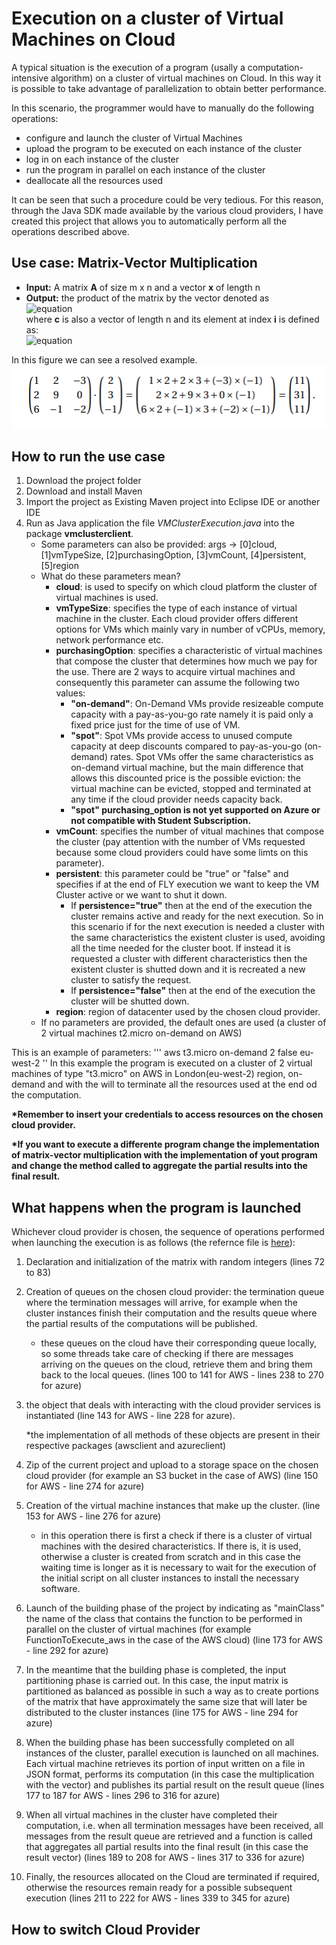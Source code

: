 # Execution on a cluster of Virtual Machines on Cloud
A typical situation is the execution of a program (usally a computation-intensive algorithm) on a cluster of virtual machines on Cloud. In this way it is possible to take advantage of parallelization to obtain better performance.

In this scenario, the programmer would have to manually do the following operations:
- configure and launch the cluster of Virtual Machines
- upload the program to be executed on each instance of the cluster
- log in on each instance of the cluster
- run the program in parallel on each instance of the cluster
- deallocate all the resources used

It can be seen that such a procedure could be very tedious. For this reason, through the Java SDK made available by the various cloud providers, I have created this project that allows you to automatically perform all the operations described above.

## Use case: Matrix-Vector Multiplication

- **Input:** A matrix **A** of size m x n and a vector **x** of length n
- **Output:** the product of the matrix by the vector denoted as <br>
![equation](https://latex.codecogs.com/png.image?\dpi{110}\bg{white}c&space;=&space;A&space;\cdot&space;x) <br>
where **c** is also a vector of length n and its element at index **i** is defined as: <br>
![equation](https://latex.codecogs.com/png.image?\dpi{110}\bg{white}c[i]&space;=&space;&space;\sum_{j=0}^{n-1}&space;A[i,j]&space;\cdot&space;x[j])

In this figure we can see a resolved example.<br>
![use case resolved](https://github.com/nicolaDeCristofaro/Execution_on_VMcluster_on_Cloud/blob/main/images/matrixVector_example.PNG?raw=true)

## How to run the use case

1. Download the project folder
2. Download and install Maven
3. Import the project as Existing Maven project into Eclipse IDE or another IDE
4. Run as Java application the file *VMClusterExecution.java* into the package **vmclusterclient**.
	- Some parameters can also be provided: args -> [0]cloud, [1]vmTypeSize, [2]purchasingOption, [3]vmCount, [4]persistent, [5]region
	- What do these parameters mean?
		- **cloud**: is used to specify on which cloud platform the cluster of virtual machines is used.
		- **vmTypeSize**: specifies the type of each instance of virtual machine in the cluster. Each cloud provider offers different options for VMs which mainly vary in number of vCPUs, memory, network performance etc.
		- **purchasingOption**: specifies a characteristic of virtual machines that compose the cluster that determines how much we pay for the use. There are 2 ways to acquire virtual machines and consequently this parameter can assume the following two values:
			- **"on-demand"**: On-Demand VMs provide resizeable compute capacity with a pay-as-you-go rate namely it is paid only a fixed price just for the time of use of VM.
			- **"spot"**: Spot VMs provide access to unused compute capacity at deep discounts compared to pay-as-you-go (on-demand) rates. Spot VMs offer the same characteristics as on-demand virtual machine, but the main difference that allows this discounted price is the possible eviction: the virtual machine can be evicted, stopped and terminated at any time if the cloud provider needs capacity back.
			- **"spot" purchasing_option is not yet supported on Azure or not compatible with Student Subscription.**
		- **vmCount**: specifies the number of vitual machines that compose the cluster (pay attention with the number of VMs requested because some cloud providers could have some limts on this parameter).
		- **persistent**: this parameter could be "true" or "false" and specifies if at the end of FLY execution we want to keep the VM Cluster active or we want to shut it down. 
			- If **persistence="true"** then at the end of the execution the cluster remains active and ready for the next execution. So in this scenario if for the next execution is needed a cluster with the same characteristics the existent cluster is used, avoiding all the time needed for the cluster boot. If instead it is requested a cluster with different characteristics then the existent cluster is shutted down and it is recreated a new cluster to satisfy the request. 
			- If **persistence="false"** then at the end of the execution the cluster will be shutted down.
		- **region**: region of datacenter used by the chosen cloud provider.
	- If no parameters are provided, the default ones are used (a cluster of 2 virtual machines t2.micro on-demand on AWS)

This is an example of parameters:
'''
aws t3.micro on-demand 2 false eu-west-2
''
In this example the program is executed on a cluster of 2 virtual machines of type "t3.micro" on AWS in London(eu-west-2) region, on-demand and with the will to terminate all the resources used at the end od the computation.

**\*Remember to insert your credentials to access resources on the chosen cloud provider.**

**\*If you want to execute a differente program change the implementation of matrix-vector multiplication with the implementation of yout program and change the method called to aggregate the partial results into the final result.**

## What happens when the program is launched
Whichever cloud provider is chosen, the sequence of operations performed when launching the execution is as follows (the refernce file is [here](https://github.com/nicolaDeCristofaro/Execution_on_VMcluster_on_Cloud/blob/main/src/main/java/vmclusterclient/VMClusterExecution.java)):
1. Declaration and initialization of the matrix with random integers (lines 72 to 83)
2. Creation of queues on the chosen cloud provider: the termination queue where the termination messages will arrive, for example when the cluster instances finish their computation and the results queue where the partial results of the computations will be published.
	- these queues on the cloud have their corresponding queue locally, so some threads take care of checking if there are messages arriving on the queues on the cloud, retrieve them and bring them back to the local queues. (lines 100 to 141 for AWS - lines 238 to 270 for azure)
3. the object that deals with interacting with the cloud provider services is instantiated (line 143 for AWS - line 228 for azure).

	\*the implementation of all methods of these objects are present in their respective packages (awsclient and azureclient)
4. Zip of the current project and upload to a storage space on the chosen cloud provider (for example an S3 bucket in the case of AWS) (line 150 for AWS - line 274 for azure)
5. Creation of the virtual machine instances that make up the cluster. (line 153 for AWS - line 276 for azure)
	- in this operation there is first a check if there is a cluster of virtual machines with the desired characteristics. If there is, it is used, otherwise a cluster is created from scratch and in this case the waiting time is longer as it is necessary to wait for the execution of the initial script on all cluster instances to install the necessary software.
6. Launch of the building phase of the project by indicating as "mainClass" the name of the class that contains the function to be performed in parallel on the cluster of virtual machines (for example FunctionToExecute_aws in the case of the AWS cloud) (line 173 for AWS - line 292 for azure)
7. In the meantime that the building phase is completed, the input partitioning phase is carried out. In this case, the input matrix is partitioned as balanced as possible in such a way as to create portions of the matrix that have approximately the same size that will later be distributed to the cluster instances (line 175 for AWS - line 294 for azure)
8. When the building phase has been successfully completed on all instances of the cluster, parallel execution is launched on all machines. Each virtual machine retrieves its portion of input written on a file in JSON format, performs its computation (in this case the multiplication with the vector) and publishes its partial result on the result queue (lines 177 to 187 for AWS - lines 296 to 316 for azure)
9. When all virtual machines in the cluster have completed their computation, i.e. when all termination messages have been received, all messages from the result queue are retrieved and a function is called that aggregates all partial results into the final result (in this case the result vector) (lines 189 to 208 for AWS - lines 317 to 336 for azure)
10. Finally, the resources allocated on the Cloud are terminated if required, otherwise the resources remain ready for a possible subsequent execution (lines 211 to 222 for AWS - lines 339 to 345 for azure)

## How to switch Cloud Provider

